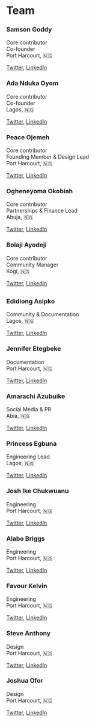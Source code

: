 # Team

### Samson Goddy

Core contributor  
Co-founder  
Port Harcourt, 🇳🇬

[Twitter](https://twitter.com/Samson_Goddy), [LinkedIn](https://www.linkedin.com/in/samsongoddy)

### Ada Nduka Oyom

Core contributor  
Co-founder  
Lagos, 🇳🇬

[Twitter](https://twitter.com/Kolokodess), [LinkedIn](https://www.linkedin.com/in/ada-nduka-oyom)

### Peace Ojemeh

Core contributor  
Founding Member & Design Lead  
Port Harcourt, 🇳🇬

[Twitter](https://twitter.com/Peace_Ojemeh), [LinkedIn](https://www.linkedin.com/in/peace-ojemeh-0b5bb2151)

### Ogheneyoma Okobiah

Core contributor  
Partnerships & Finance Lead  
Abuja, 🇳🇬

[Twitter](https://twitter.com/yomdroid), [LinkedIn](https://www.linkedin.com/in/ogheneyoma-okobiah)

### Bolaji Ayodeji

Core contributor  
Community Manager  
Kogi, 🇳🇬

[Twitter](https://twitter.com/iambolajiayo), [LinkedIn](https://www.linkedin.com/in/iambolajiayo)

## 

### Edidiong Asipko

Community & Documentation  
Lagos, 🇳🇬

[Twitter](https://twitter.com/Didicodes), [LinkedIn](https://www.linkedin.com/in/edidiong-asikpo-2b792a147)

### Jennifer Etegbeke

Documentation  
Port Harcourt, 🇳🇬

[Twitter](https://twitter.com/jen_duix), [LinkedIn](https://www.linkedin.com/in/jennifer-oro-oghene-etegbeke-9b3a4b188)

### Amarachi Azubuike

Social Media & PR  
Abia, 🇳🇬

[Twitter](https://twitter.com/MsAmarachukwu), [LinkedIn](https://www.linkedin.com/in/amarachiemmanuelaazubuike/)

### Princess Egbuna

Engineering Lead  
Lagos, 🇳🇬

[Twitter](https://twitter.com/PrincesOluebube), [LinkedIn](https://www.linkedin.com/in/egbunaoluebubeprincess)

### Josh Ike Chukwuanu

Engineering  
Port Harcourt, 🇳🇬

[Twitter](https://twitter.com/IkeChukwuanu), [LinkedIn](https://www.linkedin.com/in/chukwuanu)

### Alabo Briggs

Engineering  
Port Harcourt, 🇳🇬

[Twitter](https://twitter.com/alabobriggs_), [LinkedIn](https://www.linkedin.com/in/alabo-briggs-31744a161)

### Favour Kelvin

Engineering  
Port Harcourt, 🇳🇬

[Twitter](https://twitter.com/Fakela6), [LinkedIn](https://www.linkedin.com/in/favour-kelvin)

### Steve Anthony

Design  
Port Harcourt, 🇳🇬

[Twitter](https://twitter.com/steveanthny), [LinkedIn](https://www.linkedin.com/in/stephenokonkwo)

### Joshua Ofor

Design  
Port Harcourt, 🇳🇬

[Twitter](https://twitter.com/theman_ofor), [LinkedIn](https://www.linkedin.com/in/ofor)

